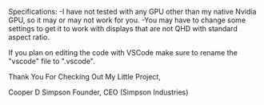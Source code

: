 Specifications:
  -I have not tested with any GPU other than my native Nvidia GPU, so it may or may not work for you.
  -You may have to change some settings to get it to work with displays that are not QHD with standard aspect ratio.
  
If you plan on editing the code with VSCode make sure to rename the "vscode" file to ".vscode".

Thank You For Checking Out My Little Project, 



Cooper D Simpson
Founder, CEO
(Simpson Industries)
